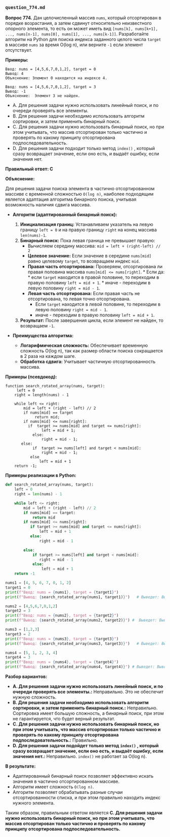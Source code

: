 ### `question_774.md`

**Вопрос 774.** Дан целочисленный массив `nums`, который отсортирован в порядке возрастания, а затем сдвинут относительно неизвестного опорного элемента, то есть он может иметь вид `[nums[k], nums[k+1], ..., nums[n-1], nums[0], nums[1], ..., nums[k-1]]`. Разработайте алгоритм на Python для поиска индекса заданного целого числа `target` в массиве `nums` за время O(log n),  или верните `-1` если элемент отсутствует.

**Примеры:**

```
Ввод: nums = [4,5,6,7,0,1,2], target = 0
Вывод: 4
Объяснение: Элемент 0 находится на индексе 4.

Ввод: nums = [4,5,6,7,0,1,2], target = 3
Вывод: -1
Объяснение:  Элемент 3 не найден.
```

-   A.  Для решения задачи нужно использовать линейный поиск, и по очереди проверять все элементы.
-   B. Для решения задачи необходимо использовать алгоритм сортировки, и затем применить бинарный поиск.
-   C. Для решения задачи нужно использовать бинарный поиск, но при этом учитывать, что массив отсортирован только частично и проверять по какому принципу отсортирована подпоследовательность.
-  D. Для решения задачи подходит только метод `index()` ,  который сразу возвращает значение, если оно есть, и  выдаёт ошибку, если значения нет.

**Правильный ответ: C**

**Объяснение:**

Для решения задачи поиска элемента в частично отсортированном массиве с временной сложностью `O(log n)`, наиболее подходящим является адаптация алгоритма бинарного поиска, учитывая возможность наличия сдвига массива.

*   **Алгоритм (адаптированный бинарный поиск):**
    1.  **Инициализация границ:**  Устанавливаем указатель на левую  границу  `left = 0` и  на правую границу  `right`  на конец массива `len(nums)-1`.
    2.  **Бинарный поиск:**  Пока  левая граница не превышает правую:
         *   Вычисляем середину массива: `mid = left + (right-left) // 2`
           *   **Целевое значение:** Если  значение в середине `nums[mid]`  равно целевому  `target`, то  возвращаем  индекс `mid`.
           *   **Правая часть отсортирована:** Проверяем, отсортирована ли правая половина массива  `nums[mid] <= nums[right]`.
              *  Если да:
                   *  если `target` находится в правой половине, то переходим в правую половину  `left = mid + 1`.
                   *  иначе -  переходим в левую половину `right = mid - 1`.
        * **Левая часть отсортирована:**  Если правая часть не отсортирована, то левая точно отсортирована.
             * Если  `target`  находится в левой половине, то переходим в левую половину `right = mid - 1`.
          *   иначе - переходим в правую половину `left = mid + 1`.
    3. **Результат:**  После завершения цикла,  если  элемент не найден, то возвращаем  `-1`.

*   **Преимущества алгоритма:**
    *   **Логарифмическая сложность:** Обеспечивает временную сложность O(log n), так как  размер области поиска  сокращается в 2 раза на каждом шаге.
    *  **Обработка сдвига:** Учитывает частичную отсортированность массива.

**Примеры (псевдокод):**
```
function search_rotated_array(nums, target):
     left = 0
    right = length(nums) - 1

    while left <= right:
        mid = left + (right - left) // 2
        if nums[mid] == target
             return mid;
        if nums[mid] <= nums[right]:
          if  target >= nums[mid] and target <= nums[right]:
                left = mid + 1;
            else:
                right = mid - 1;
       else:
            if  target >= nums[left] and target < nums[mid]:
                right = mid - 1;
           else
               left = mid + 1
    return -1;
```
**Примеры реализации в Python:**

```python
def search_rotated_array(nums, target):
    left = 0
    right = len(nums) - 1

    while left <= right:
        mid = left + (right - left) // 2
        if nums[mid] == target:
            return mid
        if nums[mid] <= nums[right]:
           if target >= nums[mid] and target <= nums[right]:
               left = mid + 1
           else:
               right = mid - 1

        else:
            if target >= nums[left] and target < nums[mid]:
               right = mid - 1
            else:
                left = mid + 1
    return -1

nums1 = [4, 5, 6, 7, 0, 1, 2]
target1 = 0
print(f"Ввод: nums = {nums1}, target = {target1}")
print(f"Вывод: {search_rotated_array(nums1, target1)}")   # Выведет: Вывод: 4

nums2 = [4,5,6,7,0,1,2]
target2 = 3
print(f"Ввод: nums = {nums2}, target = {target2}")
print(f"Вывод: {search_rotated_array(nums2, target2)}") #  Выведет: Вывод: -1

nums3 = [1,2,3]
target3 = 2
print(f"Ввод: nums = {nums3}, target = {target3}")
print(f"Вывод: {search_rotated_array(nums3, target3)}")   # Выведет: Вывод: 1

nums4 = [5, 1, 2, 3, 4]
target4 = 3
print(f"Ввод: nums = {nums4}, target = {target4}")
print(f"Вывод: {search_rotated_array(nums4, target4)}") # Выведет: Вывод: 3
```

**Разбор вариантов:**
* **A. Для решения задачи нужно использовать линейный поиск, и по очереди проверять все элементы.:** Неправильно.  Это не обеспечит  нужную  сложность.
*   **B. Для решения задачи необходимо использовать алгоритм сортировки, и затем применить бинарный поиск.:** Неправильно. Сортировка  имеет большую сложность, а  бинарный поиск, при  этом не гарантируется, что будет верный результат.
*  **C. Для решения задачи нужно использовать бинарный поиск, но при этом учитывать, что массив отсортирован только частично и проверять по какому принципу отсортирована подпоследовательность.:** Правильно.
*   **D. Для решения задачи подойдет только метод `index()` ,  который сразу возвращает значение, если оно есть, и  выдаёт ошибку, если значения нет.:** Неправильно. `index()` не работает за O(log n).

**В результате:**
*   Адаптированный бинарный поиск позволяет эффективно искать  значения в частично отсортированном массиве.
*   Алгоритм  имеет  сложность  `O(log n)`.
*   Алгоритм  позволяет обрабатывать  разные случаи  отсортированности списка, и при этом  правильно  находить индекс нужного элемента.

Таким образом, правильным ответом является **C. Для решения задачи нужно использовать бинарный поиск, но при этом учитывать, что массив отсортирован только частично и проверять по какому принципу отсортирована подпоследовательность.**
